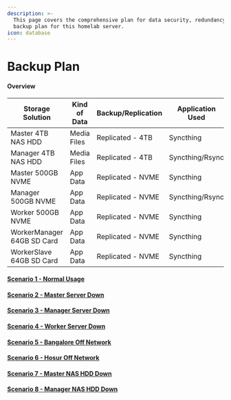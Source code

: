 ```yaml
---
description: >-
  This page covers the comprehensive plan for data security, redundancy and
  backup plan for this homelab server.
icon: database
---
```


# Backup Plan

#### Overview

<table><thead><tr><th width="264.20001220703125">Storage Solution</th><th width="121.800048828125">Kind of Data</th><th>Backup/Replication</th><th>Application Used</th></tr></thead><tbody><tr><td>Master 4TB NAS HDD</td><td>Media Files</td><td>Replicated - 4TB</td><td>Syncthing</td></tr><tr><td>Manager 4TB NAS HDD</td><td>Media Files</td><td>Replicated - 4TB</td><td>Syncthing/Rsync</td></tr><tr><td>Master 500GB NVME</td><td>App Data</td><td>Replicated - NVME</td><td>Syncthing</td></tr><tr><td>Manager 500GB NVME</td><td>App Data</td><td>Replicated - NVME</td><td>Syncthing/Rsync</td></tr><tr><td>Worker 500GB NVME</td><td>App Data</td><td>Replicated - NVME</td><td>Syncthing</td></tr><tr><td>WorkerManager 64GB SD Card</td><td>App Data</td><td>Replicated - NVME</td><td>Syncthing</td></tr><tr><td>WorkerSlave 64GB SD Card</td><td>App Data</td><td>Replicated - NVME</td><td>Syncthing</td></tr></tbody></table>

#### [Scenario 1 - Normal Usage](scenario-1-normal-usage.md)

#### [Scenario 2 - Master Server Down](scenario-2-master-server-down.md)

#### [Scenario 3 - Manager Server Down](scenario-3-manager-server-down.md)

#### [Scenario 4 - Worker Server Down](scenario-4-worker-server-down.md)

#### [Scenario 5 - Bangalore Off Network](scenario-5-bangalore-off-network.md)

#### [Scenario 6 - Hosur Off Network](scenario-6-hosur-off-network.md)

#### [Scenario 7 - Master NAS HDD Down](scenario-7-master-nas-hdd-down.md)

#### [Scenario 8 - Manager NAS HDD Down](scenario-8-manager-nas-hdd-down.md)



